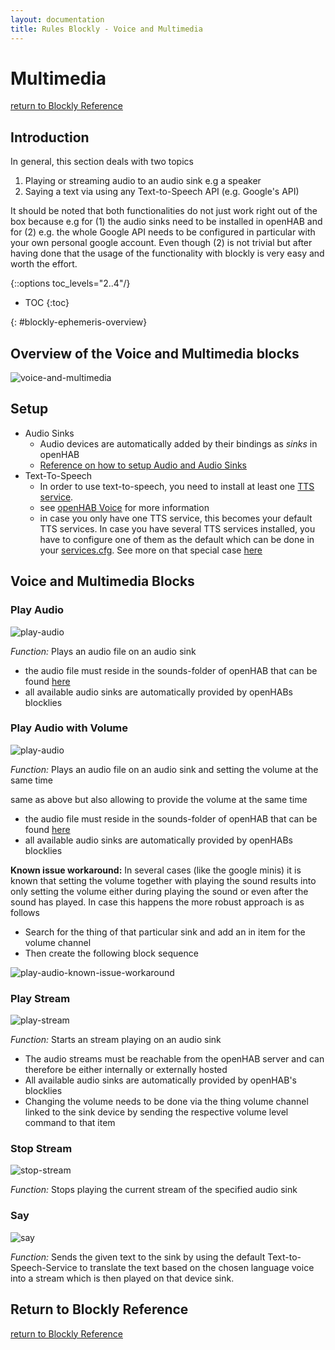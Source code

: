 ```yaml
---
layout: documentation
title: Rules Blockly - Voice and Multimedia
---
```

<!-- markdownlint-disable MD036 -->
<!-- markdownlint-disable MD025 -->

# Multimedia

[return to Blockly Reference](index.html#voice-and-multimedia)

## Introduction

In general, this section deals with two topics

1) Playing or streaming audio to an audio sink e.g a speaker
1) Saying a text via using any Text-to-Speech API (e.g. Google's API)

It should be noted that both functionalities do not just work right out of the box because e.g for (1) the audio sinks need to be installed in openHAB and for (2) e.g. the whole Google API needs to be configured in particular with your own personal google account.
Even though (2) is not trivial but after having done that the usage of the functionality with blockly is very easy and worth the effort.

{::options toc_levels="2..4"/}

- TOC
{:toc}

{: #blockly-ephemeris-overview}

## Overview of the Voice and Multimedia blocks

![voice-and-multimedia](../images/blockly/blockly-voice-and-multimedia.png)

## Setup

- Audio Sinks
  - Audio devices are automatically added by their bindings as *sinks* in openHAB
  - [Reference on how to setup Audio and Audio Sinks](https://www.openhab.org/docs/configuration/multimedia.html)
- Text-To-Speech
  - In order to use text-to-speech, you need to install at least one [TTS service](https://www.openhab.org/addons/#voice).
  - see [openHAB Voice](https://www.openhab.org/docs/configuration/multimedia.html#voice) for more information
  - in case you only have one TTS service, this becomes your default TTS services.
  In case you have several TTS services installed, you have to configure one of them as the default which can be done in your [services.cfg](https://github.com/openhab/openhab-distro/blob/master/distributions/distribution-resources/src/main/resources/runtime/etc/services.cfg#L20).
  See more on that special case [here](https://community.openhab.org/t/where-to-set-default-tts-voice/15450/2)

## Voice and Multimedia Blocks

### Play Audio

![play-audio](../images/blockly/blockly-play-audio.png)

*Function:* Plays an audio file on an audio sink

- the audio file must reside in the sounds-folder of openHAB that can be found [here](https://community.openhab.org/t/blockly-reference/128785#openhab-configuration-files-7)
- all available audio sinks are automatically provided by openHABs blocklies

### Play Audio with Volume

![play-audio](../images/blockly/blockly-play-audio-with-volume.png)

*Function:* Plays an audio file on an audio sink and setting the volume at the same time

same as above but also allowing to provide the volume at the same time

- the audio file must reside in the sounds-folder of openHAB that can be found [here](https://community.openhab.org/t/blockly-reference/128785#openhab-configuration-files-7)
- all available audio sinks are automatically provided by openHABs blocklies

**Known issue workaround:**
In several cases (like the google minis) it is known that setting the volume together with playing the sound results into only setting the volume either during playing the sound or even after the sound has played.
In case this happens the more robust approach is as follows

- Search for the thing of that particular sink and add an in item for the volume channel
- Then create the following block sequence

![play-audio-known-issue-workaround](../images/blockly/blockly-play-audio-known-issue.png)

### Play Stream

![play-stream](../images/blockly/blockly-play-stream.png)

*Function:* Starts an stream playing on an audio sink

- The audio streams must be reachable from the openHAB server and can therefore be either internally or externally hosted
- All available audio sinks are automatically provided by openHAB's blocklies
- Changing the volume needs to be done via the thing volume channel linked to the sink device by sending the respective volume level command to that item

### Stop Stream

![stop-stream](../images/blockly/blockly-stop-stream.png)

*Function:* Stops playing the current stream of the specified audio sink

### Say

![say](../images/blockly/blockly-say.png)

*Function:* Sends the given text to the sink by using the default Text-to-Speech-Service to translate the text based on the chosen language voice into a stream which is then played on that device sink.

## Return to Blockly Reference

[return to Blockly Reference](index.html#voice-and-multimedia)
